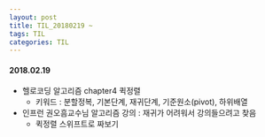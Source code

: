 ```yaml
---
layout: post
title: TIL_20180219 ~
tags: TIL
categories: TIL
---
```


#### 2018.02.19
- 헬로코딩 알고리즘 chapter4 퀵정렬
  - 키워드 : 분할정복, 기본단계, 재귀단계, 기준원소(pivot), 하위배열
- 인프런 권오흠교수님 알고리즘 강의 : 재귀가 어려워서 강의들으려고 찾음
  - 퀵정렬 스위프트로 짜보기
